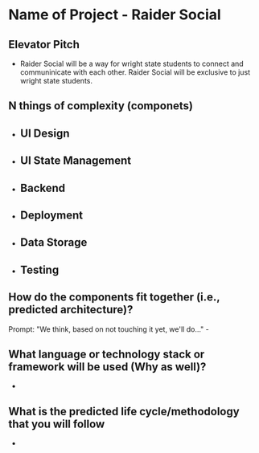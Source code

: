 # Name of Project - Raider Social


## Elevator Pitch
- Raider Social will be a way for wright state students to connect and communinicate with each other. Raider Social will be exclusive to just wright state students.

## N things of complexity (componets)
- UI Design
  - 
- UI State Management
  -
- Backend
  -
- Deployment
  -
- Data Storage
  -
- Testing
  -
  
## How do the components fit together (i.e., predicted architecture)?
Prompt: "We think, based on not touching it yet, we'll do..." - 

## What language or technology stack or framework will be used (Why as well)?
-

## What is the predicted life cycle/methodology that you will follow
-

